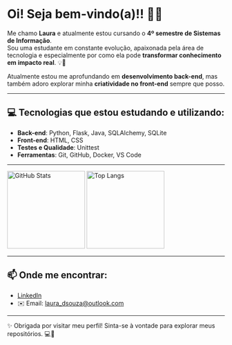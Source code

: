 #  Oi! Seja bem-vindo(a)!! 🙋‍♀️

Me chamo **Laura** e atualmente estou cursando o **4º semestre de Sistemas de Informação**.  
Sou uma estudante em constante evolução, apaixonada pela área de tecnologia e especialmente por como ela pode **transformar conhecimento em impacto real**. 💡🚀

Atualmente estou me aprofundando em **desenvolvimento back-end**, mas também adoro explorar minha **criatividade no front-end** sempre que posso. 


---

## 💻 Tecnologias que estou estudando e utilizando:

- **Back-end**: Python, Flask, Java, SQLAlchemy, SQLite
- **Front-end**: HTML, CSS
- **Testes e Qualidade**: Unittest  
- **Ferramentas**: Git, GitHub, Docker, VS Code  

---

<img src="https://github-readme-stats.vercel.app/api?username=laura-dsouza&show_icons=true&theme=tokyonight&count_private=true" alt="GitHub Stats" height="180" />
<img src="https://github-readme-stats.vercel.app/api/top-langs/?username=laura-dsouza&layout=compact&theme=tokyonight" alt="Top Langs" height="180" />


---

## 📫 Onde me encontrar:

- [LinkedIn](https://www.linkedin.com/in/laura-dsouza04)
- ✉️ Email: laura_dsouza@outlook.com

---

✨ Obrigada por visitar meu perfil! Sinta-se à vontade para explorar meus repositórios. 💻🚀
